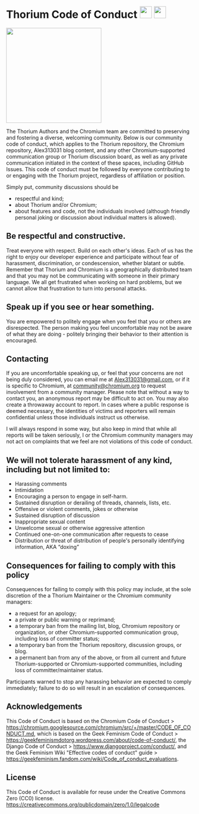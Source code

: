 # Thorium Code of Conduct <img src="https://github.com/Alex313031/Thorium/blob/main/logos/NEW/Thorium_COC_Light.png#gh-dark-mode-only" width="32"> <img src="https://github.com/Alex313031/Thorium/blob/main/logos/NEW/Thorium_COC_Dark.png#gh-light-mode-only" width="32">

<img src="https://github.com/Alex313031/Thorium/blob/main/logos/NEW/Thorium_COC.png" width="256">

The Thorium Authors and the Chromium team are committed to preserving and fostering a
diverse, welcoming community. Below is our community code of conduct, which
applies to the Thorium repository, the Chromium repository, Alex313031 blog content, and any other Chromium-supported communication group or Thorium discussion board, as well as any private communication initiated in the context of these
spaces, including GitHub Issues. This code of conduct must be followed by everyone contributing to or engaging with
the Thorium project, regardless of affiliation or position.

Simply put, community discussions should be

 * respectful and kind;
 * about Thorium and/or Chromium;
 * about features and code, not the individuals involved (although friendly personal joking or discussion about individual matters is allowed).

## Be respectful and constructive.

Treat everyone with respect. Build on each other's ideas. Each of us has the
right to enjoy our developer experience and participate without fear of harassment,
discrimination, or condescension, whether blatant or subtle. Remember that
Thorium and Chromium is a geographically distributed team and that you may not be
communicating with someone in their primary language. We all get frustrated
when working on hard problems, but we cannot allow that frustration to turn
into personal attacks.

## Speak up if you see or hear something.

You are empowered to politely engage when you feel that you or others are
disrespected. The person making you feel uncomfortable may not be aware of what
they are doing - politely bringing their behavior to their attention is
encouraged.

## Contacting
If you are uncomfortable speaking up, or feel that your concerns are not being
duly considered, you can email me at Alex313031@gmail.com, or if it is specific to Chromium, at community@chromium.org to request involvement
from a community manager. Please note that without a way to contact you, an anonymous report may be
difficult to act on. You may also create a throwaway account to report. In
cases where a public response is deemed necessary, the identities of victims
and reporters will remain confidential unless those individuals instruct us
otherwise.

I will always respond in some way, but also keep in mind that while all reports will be taken seriously, I or the Chromium community managers may
not act on complaints that we feel are not violations of this code of conduct.

## We will not tolerate harassment of any kind, including but not limited to:

 * Harassing comments
 * Intimidation
 * Encouraging a person to engage in self-harm.
 * Sustained disruption or derailing of threads, channels, lists, etc.
 * Offensive or violent comments, jokes or otherwise
 * Sustained disruption of discussion
 * Inappropriate sexual content
 * Unwelcome sexual or otherwise aggressive attention
 * Continued one-on-one communication after requests to cease
 * Distribution or threat of distribution of people's personally identifying
   information, AKA “doxing”

## Consequences for failing to comply with this policy

Consequences for failing to comply with this policy may include, at the sole
discretion of the a Thorium Maintainer or the Chromium community managers:

 * a request for an apology;
 * a private or public warning or reprimand;
 * a temporary ban from the mailing list, blog, Chromium repository or
   organization, or other Chromium-supported communication group, including
   loss of committer status;
 * a temporary ban from the Thorium repository, discussion groups, or blog.
 * a permanent ban from any of the above, or from all current and future
   Thorium-supported or Chromium-supported communities, including loss of
   committer/maintainer status.

Participants warned to stop any harassing behavior are expected to comply
immediately; failure to do so will result in an escalation of consequences.

## Acknowledgements

This Code of Conduct is based on the Chromium Code of Conduct > https://chromium.googlesource.com/chromium/src/+/master/CODE_OF_CONDUCT.md, which is based on the Geek Feminism Code of Conduct > https://geekfeminismdotorg.wordpress.com/about/code-of-conduct/, the Django
Code of Conduct > https://www.djangoproject.com/conduct/, and the Geek Feminism Wiki "Effective codes of conduct" guide > https://geekfeminism.fandom.com/wiki/Code_of_conduct_evaluations.

## License

This Code of Conduct is available for reuse under the Creative Commons Zero
(CC0) license. https://creativecommons.org/publicdomain/zero/1.0/legalcode
